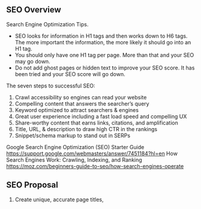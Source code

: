 ## SEO Overview

Search Engine Optimization Tips.
* SEO looks for information in H1 tags and then works down to
H6 tags. The more important the information, the more likely
it should go into an H1 tag.
* You should only have one H1 tag per page. More than that
and your SEO may go down.
* Do not add ghost pages or hidden text to improve your SEO
score. It has been tried and your SEO score will go down.

The seven steps to successful SEO:

1. Crawl accessibility so engines can read your website
2. Compelling content that answers the searcher’s query
3. Keyword optimized to attract searchers & engines
4. Great user experience including a fast load speed and compelling UX
5. Share-worthy content that earns links, citations, and amplification
6. Title, URL, & description to draw high CTR in the rankings
7. Snippet/schema markup to stand out in SERPs

Google Search Engine Optimization (SEO) Starter Guide
https://support.google.com/webmasters/answer/7451184?hl=en
How Search Engines Work: Crawling, Indexing, and Ranking
https://moz.com/beginners-guide-to-seo/how-search-engines-operate

## SEO Proposal
1. Create unique, accurate page titles, <title> tag
2. Create good titles and snippets in search results
3. Use the "description" meta tag - Description meta tags are important because Google might use them as snippets for your pages.
4. Add structured data markup - Google Search works hard to understand the content of a page. You can help us by providing explicit clues about the meaning of a page to Google by including structured data on the page. [Link to how structured data works](https://developers.google.com/search/docs/guides/intro-structured-data)
